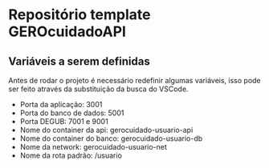 # Repositório template GEROcuidadoAPI

## Variáveis a serem definidas

Antes de rodar o projeto é necessário redefinir algumas variáveis, isso pode ser feito através da substituição da busca do VSCode.

* Porta da aplicação: 3001
* Porta do banco de dados: 5001
* Porta DEGUB: 7001 e 9001
* Nome do container da api: gerocuidado-usuario-api
* Nome do container do banco: gerocuidado-usuario-db
* Nome da network: gerocuidado-usuario-net
* Nome da rota padrão: /usuario
